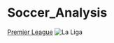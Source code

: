 # Soccer_Analysis
[Premier League](https://www.premierleague.com/)
![La Liga](https:https://static.vecteezy.com/system/resources/previews/010/994/483/non_2x/la-liga-symbol-logo-design-spain-football-european-countries-football-teams-illustration-free-vector.jpg)
